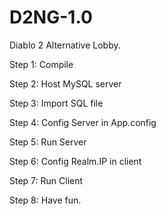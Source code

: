 # D2NG-1.0
Diablo 2 Alternative Lobby.

Step 1: Compile

Step 2: Host MySQL server

Step 3: Import SQL file

Step 4: Config Server in App.config

Step 5: Run Server

Step 6: Config Realm.IP in client

Step 7: Run Client

Step 8: Have fun.
